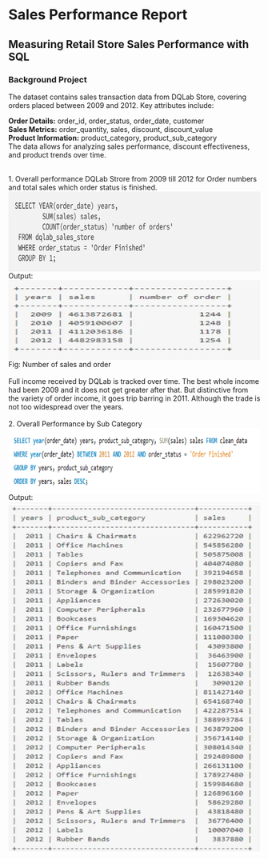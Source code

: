 # Sales Performance Report
## Measuring Retail Store Sales Performance with SQL
### Background Project
<p>
The dataset contains sales transaction data from DQLab Store, covering orders placed between 2009 and 2012. Key attributes include:

**Order Details:** order_id, order_status, order_date, customer <br/>
**Sales Metrics:** order_quantity, sales, discount, discount_value <br/>
**Product Information:** product_category, product_sub_category <br/>
The data allows for analyzing sales performance, discount effectiveness, and product trends over time.
</p>
</br>
1. Overall performance DQLab Strore from 2009 till 2012 for Order numbers and total sales which order status is finished.</br>
<img align="center" width="600" height="160" src="https://github.com/Shihab27/DQLAB_Sales_Performance_Analysis/blob/main/Code%201.png">
Output:
<img align="center" width="600" height="160" src="https://github.com/Shihab27/DQLAB_Sales_Performance_Analysis/blob/main/output1.png">
Fig: Number of sales and order
</br>
</br>Full income received by DQLab is tracked over time. The best whole income had been 2009 and it does not get greater after that. But distinctive from the variety of order income, it goes trip barring in 2011. Although the trade is not too widespread over the years.
</br>
</br>
2. Overall Performance by Sub Category
<img align="center" width="600" height="130" src="https://github.com/Shihab27/DQLAB_Sales_Performance_Analysis/blob/main/Code%202.png">
Output:
<img align="center" width="600" height="700" src="https://github.com/Shihab27/DQLAB_Sales_Performance_Analysis/blob/main/output2.png">

